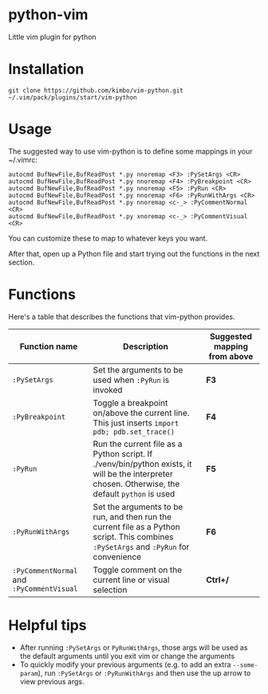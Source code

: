 # python-vim

Little vim plugin for python

# Installation

```
git clone https://github.com/kimbo/vim-python.git ~/.vim/pack/plugins/start/vim-python
```

# Usage

The suggested way to use vim-python is to define some mappings in your ~/.vimrc:
```vimscript
autocmd BufNewFile,BufReadPost *.py nnoremap <F3> :PySetArgs <CR>
autocmd BufNewFile,BufReadPost *.py nnoremap <F4> :PyBreakpoint <CR>
autocmd BufNewFile,BufReadPost *.py nnoremap <F5> :PyRun <CR>
autocmd BufNewFile,BufReadPost *.py nnoremap <F6> :PyRunWithArgs <CR>
autocmd BufNewFile,BufReadPost *.py nnoremap <c-_> :PyCommentNormal <CR>
autocmd BufNewFile,BufReadPost *.py xnoremap <c-_> :PyCommentVisual <CR>
```

You can customize these to map to whatever keys you want.

After that, open up a Python file and start trying out the functions in the next section.

# Functions

Here's a table that describes the functions that vim-python provides.

Function name | Description | Suggested mapping from above
---|---|---
`:PySetArgs` | Set the arguments to be used when `:PyRun` is invoked | **F3**
`:PyBreakpoint` | Toggle a breakpoint on/above the current line. This just inserts `import pdb; pdb.set_trace()` | **F4**
`:PyRun` | Run the current file as a Python script. If ./venv/bin/python exists, it will be the interpreter chosen. Otherwise, the default `python` is used | **F5**
`:PyRunWithArgs` | Set the arguments to be run, and then run the current file as a Python script. This combines `:PySetArgs` and `:PyRun` for convenience | **F6**
`:PyCommentNormal` and `:PyCommentVisual` | Toggle comment on the current line or visual selection | **Ctrl+/**


# Helpful tips

- After running `:PySetArgs` or `PyRunWithArgs`, those args will be used as the default arguments until you exit vim or change the arguments
- To quickly modify your previous arguments (e.g. to add an extra `--some-param`), run `:PySetArgs` or `:PyRunWithArgs` and then use the up arrow to view previous args.
